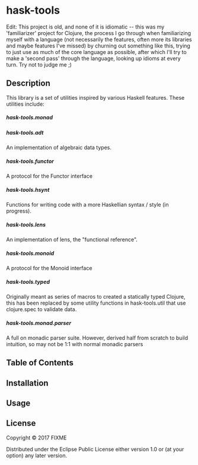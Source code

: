 # hask-tools

Edit: This project is old,  and none of it is idiomatic -- this was my 'familiarizer' project for Clojure, the process I go through when familiarizing myself with a language (not necessarily the features, often more its libraries and maybe features I've missed) by churning out something like this, trying to just use as much of the core language as possible, after which I'll try to make a 'second pass' through the language, looking up idioms at every turn.  Try not to judge me ;) 
## Description 
This library is a set of utilities inspired by various Haskell features. These utilities include:
##### hask-tools.monad
  
##### hask-tools.adt
An implementation of algebraic data types.
##### hask-tools.functor
A protocol for the Functor interface
##### hask-tools.hsynt
Functions for writing code with a more Haskellian syntax / style (in progress).
##### hask-tools.lens
An implementation of lens, the "functional reference".
##### hask-tools.monoid
A protocol for the Monoid interface
##### hask-tools.typed
Originally meant as series of macros to created a statically typed Clojure,  this has been replaced by some utility functions in hask-tools.util that use clojure.spec to validate data.

##### hask-tools.monad.parser
A full on monadic parser suite.  However, derived half from scratch to build intuition, so may not be 1:1 with normal monadic parsers 

## Table of Contents

## Installation

## Usage



## License

Copyright © 2017 FIXME

Distributed under the Eclipse Public License either version 1.0 or (at
your option) any later version.
